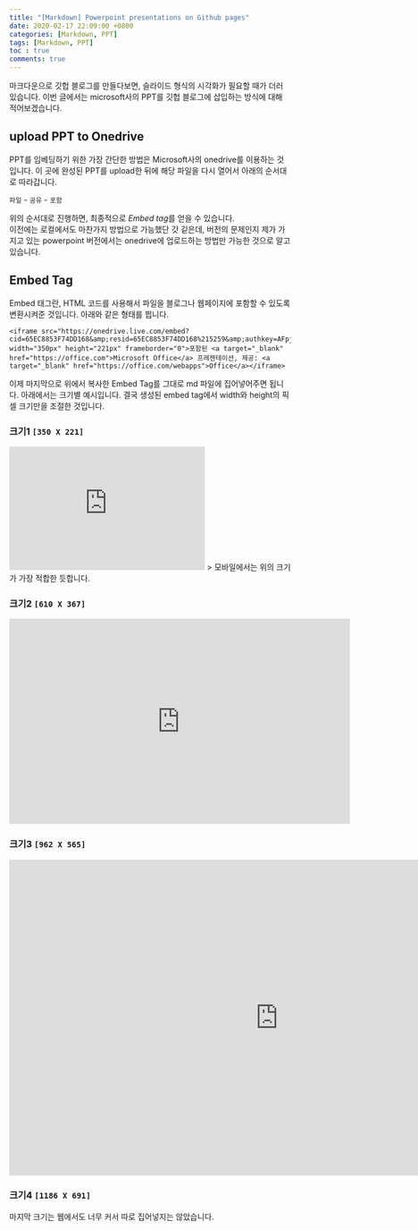```yaml
---
title: "[Markdown] Powerpoint presentations on Github pages"
date: 2020-02-17 22:09:00 +0800
categories: [Markdown, PPT]
tags: [Markdown, PPT]
toc : true
comments: true
---
```


마크다운으로 깃헙 블로그를 만들다보면, 슬라이드 형식의 시각화가 필요할 때가 더러 있습니다.
이번 글에서는 microsoft사의 PPT를 깃헙 블로그에 삽입하는 방식에 대해 적어보겠습니다.  

## upload PPT to Onedrive
PPT를 임베딩하기 위한 가장 간단한 방법은 Microsoft사의 onedrive를 이용하는 것입니다.
이 곳에 완성된 PPT를 upload한 뒤에 해당 파일을 다시 열어서 아래의 순서대로 따라갑니다.

`파일` - `공유` - `포함`

위의 순서대로 진행하면, 최종적으로 *Embed tag*를 얻을 수 있습니다.  
이전에는 로컬에서도 마찬가지 방법으로 가능했단 갓 깉은데, 버전의 문제인지 제가 가지고 있는 powerpoint 버전에서는 onedrive에 업로드하는 방법만 가능한 것으로 알고 있습니다.

## Embed Tag
Embed 태그란, HTML 코드를 사용해서 파일을 블로그나 웹페이지에 포함할 수 있도록 변환시켜준 것입니다. 아래와 같은 형태를 띕니다.
```
<iframe src="https://onedrive.live.com/embed?cid=65EC8853F74DD168&amp;resid=65EC8853F74DD168%215259&amp;authkey=AFpjQF5CHBOdGvY&amp;em=2&amp;wdAr=1.7777777777777777" width="350px" height="221px" frameborder="0">포함된 <a target="_blank" href="https://office.com">Microsoft Office</a> 프레젠테이션, 제공: <a target="_blank" href="https://office.com/webapps">Office</a></iframe>
```  
이제 마지막으로 위에서 복사한 Embed Tag를 그대로 md 파일에 집어넣어주면 됩니다. 아래에서는 크기별 예시입니다. 결국 생성된 embed tag에서 width와 height의 픽셀 크기만을 조절한 것입니다.

### 크기1 `[350 X 221]`
<iframe src="https://onedrive.live.com/embed?cid=65EC8853F74DD168&amp;resid=65EC8853F74DD168%215259&amp;authkey=AFpjQF5CHBOdGvY&amp;em=2&amp;wdAr=1.7777777777777777" width="350px" height="221px" frameborder="0">포함된 <a target="_blank" href="https://office.com">Microsoft Office</a> 프레젠테이션, 제공: <a target="_blank" href="https://office.com/webapps">Office</a></iframe>
> 모바일에서는 위의 크기가 가장 적합한 듯합니다.

### 크기2 `[610 X 367]`
<iframe src="https://onedrive.live.com/embed?resid=65EC8853F74DD168%215259&amp;authkey=%21AFpjQF5CHBOdGvY&amp;em=2&amp;wdAr=1.7777777777777777" width="610px" height="367px" frameborder="0">포함된 <a target="_blank" href="https://office.com">Microsoft Office</a> 프레젠테이션, 제공: <a target="_blank" href="https://office.com/webapps">Office</a></iframe>

### 크기3 `[962 X 565]`
<iframe src="https://onedrive.live.com/embed?resid=65EC8853F74DD168%215259&amp;authkey=%21AFpjQF5CHBOdGvY&amp;em=2&amp;wdAr=1.7777777777777777" width="962px" height="565px" frameborder="0">포함된 <a target="_blank" href="https://office.com">Microsoft Office</a> 프레젠테이션, 제공: <a target="_blank" href="https://office.com/webapps">Office</a></iframe>

### 크기4 `[1186 X 691]`
마지막 크기는 웹에서도 너무 커서 따로 집어넣지는 않았습니다.
